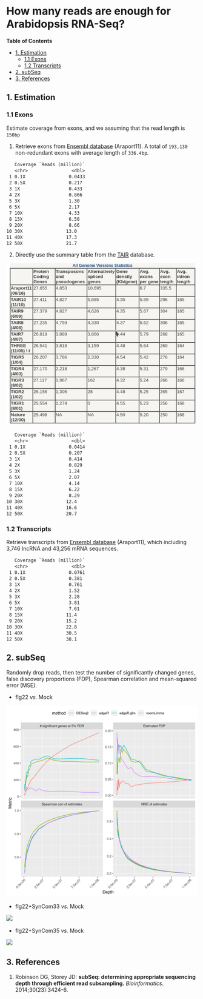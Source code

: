 # How many reads are enough for Arabidopsis RNA-Seq?

<!-- content start -->

**Table of Contents**

- [1. Estimation](#1-Estimation)
    - [1.1 Exons](#11-exons)
    - [1.2 Transcripts](#12-transcripts)
- [2. subSeq](#2-subseq)
- [3. References](#2-references)

<!-- content end -->

## 1. Estimation

### 1.1 Exons

Estimate coverage from exons, and we assuming that the read length is `150bp`

1. Retrieve exons from [Ensembl database](ftp://ftp.ensemblgenomes.org/pub/plants/release-43/gff3/arabidopsis_thaliana/Arabidopsis_thaliana.TAIR10.43.gff3.gz) (Araport11). A total of `193,130` non-redundant exons with average length of `336.4bp`.

```
   Coverage `Reads (million)`
   <chr>                <dbl>
 1 0.1X                0.0433
 2 0.5X                0.217 
 3 1X                  0.433 
 4 2X                  0.866 
 5 3X                  1.30  
 6 5X                  2.17  
 7 10X                 4.33  
 8 15X                 6.50  
 9 20X                 8.66  
10 30X                13.0   
11 40X                17.3   
12 50X                21.7   
```

2. Directly use the summary table from the [TAIR](https://arabidopsis.org/portals/genAnnotation/gene_structural_annotation/annotation_data.jsp) database.

![TAIR_genome_summary](results/TAIR_genome_summary.png)

```
   Coverage `Reads (million)`
   <chr>                <dbl>
 1 0.1X                0.0414
 2 0.5X                0.207 
 3 1X                  0.414 
 4 2X                  0.829 
 5 3X                  1.24  
 6 5X                  2.07  
 7 10X                 4.14  
 8 15X                 6.22  
 9 20X                 8.29  
10 30X                12.4   
11 40X                16.6   
12 50X                20.7   
```

### 1.2 Transcripts

Retrieve transcripts from [Ensembl database](ftp://ftp.ensemblgenomes.org/pub/plants/release-43/gff3/arabidopsis_thaliana/Arabidopsis_thaliana.TAIR10.43.gff3.gz) (Araport11), which including 3,746 lncRNA and 43,256 mRNA sequences.

```
   Coverage `Reads (million)`
   <chr>                <dbl>
 1 0.1X                0.0761
 2 0.5X                0.381 
 3 1X                  0.761 
 4 2X                  1.52  
 5 3X                  2.28  
 6 5X                  3.81  
 7 10X                 7.61  
 8 15X                11.4   
 9 20X                15.2   
10 30X                22.8   
11 40X                30.5   
12 50X                38.1 
```

## 2. subSeq

Randomly drop reads, then test the number of significantly changed genes, false discovery proportions (FDP), Spearman correlation and mean-squared error (MSE).

* flg22 *vs.* Mock

![Flg22_vs_Mock_subSeq](results/Flg22_vs_Mock_subSeq.jpg)

* flg22+SynCom33 *vs.* Mock

![](results/)

* flg22+SynCom35 *vs.* Mock

![](results/)

## 3. References

1. Robinson DG, Storey JD: **subSeq: determining appropriate sequencing depth through efficient read subsampling.** *Bioinformatics*. 2014;30(23):3424-6.







